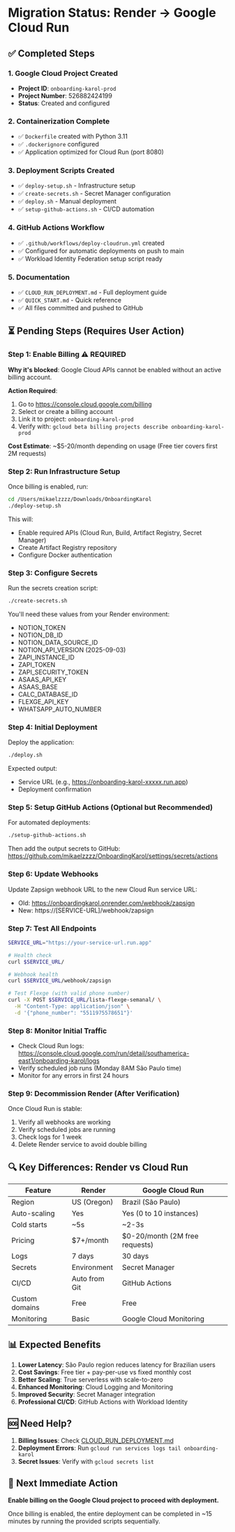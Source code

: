# Migration Status: Render → Google Cloud Run

## ✅ Completed Steps

### 1. Google Cloud Project Created
- **Project ID**: `onboarding-karol-prod`
- **Project Number**: 526882424199
- **Status**: Created and configured

### 2. Containerization Complete
- ✅ `Dockerfile` created with Python 3.11
- ✅ `.dockerignore` configured
- ✅ Application optimized for Cloud Run (port 8080)

### 3. Deployment Scripts Created
- ✅ `deploy-setup.sh` - Infrastructure setup
- ✅ `create-secrets.sh` - Secret Manager configuration
- ✅ `deploy.sh` - Manual deployment
- ✅ `setup-github-actions.sh` - CI/CD automation

### 4. GitHub Actions Workflow
- ✅ `.github/workflows/deploy-cloudrun.yml` created
- ✅ Configured for automatic deployments on push to main
- ✅ Workload Identity Federation setup script ready

### 5. Documentation
- ✅ `CLOUD_RUN_DEPLOYMENT.md` - Full deployment guide
- ✅ `QUICK_START.md` - Quick reference
- ✅ All files committed and pushed to GitHub

## ⏳ Pending Steps (Requires User Action)

### Step 1: Enable Billing ⚠️ REQUIRED
**Why it's blocked**: Google Cloud APIs cannot be enabled without an active billing account.

**Action Required**:
1. Go to https://console.cloud.google.com/billing
2. Select or create a billing account
3. Link it to project: `onboarding-karol-prod`
4. Verify with: `gcloud beta billing projects describe onboarding-karol-prod`

**Cost Estimate**: ~$5-20/month depending on usage (Free tier covers first 2M requests)

### Step 2: Run Infrastructure Setup
Once billing is enabled, run:
```bash
cd /Users/mikaelzzzz/Downloads/OnboardingKarol
./deploy-setup.sh
```

This will:
- Enable required APIs (Cloud Run, Build, Artifact Registry, Secret Manager)
- Create Artifact Registry repository
- Configure Docker authentication

### Step 3: Configure Secrets
Run the secrets creation script:
```bash
./create-secrets.sh
```

You'll need these values from your Render environment:
- NOTION_TOKEN
- NOTION_DB_ID  
- NOTION_DATA_SOURCE_ID
- NOTION_API_VERSION (2025-09-03)
- ZAPI_INSTANCE_ID
- ZAPI_TOKEN
- ZAPI_SECURITY_TOKEN
- ASAAS_API_KEY
- ASAAS_BASE
- CALC_DATABASE_ID
- FLEXGE_API_KEY
- WHATSAPP_AUTO_NUMBER

### Step 4: Initial Deployment
Deploy the application:
```bash
./deploy.sh
```

Expected output:
- Service URL (e.g., https://onboarding-karol-xxxxx.run.app)
- Deployment confirmation

### Step 5: Setup GitHub Actions (Optional but Recommended)
For automated deployments:
```bash
./setup-github-actions.sh
```

Then add the output secrets to GitHub:
https://github.com/mikaelzzzz/OnboardingKarol/settings/secrets/actions

### Step 6: Update Webhooks
Update Zapsign webhook URL to the new Cloud Run service URL:
- Old: https://onboardingkarol.onrender.com/webhook/zapsign
- New: https://[SERVICE-URL]/webhook/zapsign

### Step 7: Test All Endpoints
```bash
SERVICE_URL="https://your-service-url.run.app"

# Health check
curl $SERVICE_URL/

# Webhook health
curl $SERVICE_URL/webhook/zapsign

# Test Flexge (with valid phone number)
curl -X POST $SERVICE_URL/lista-flexge-semanal/ \
  -H "Content-Type: application/json" \
  -d '{"phone_number": "5511975578651"}'
```

### Step 8: Monitor Initial Traffic
- Check Cloud Run logs: https://console.cloud.google.com/run/detail/southamerica-east1/onboarding-karol/logs
- Verify scheduled job runs (Monday 8AM São Paulo time)
- Monitor for any errors in first 24 hours

### Step 9: Decommission Render (After Verification)
Once Cloud Run is stable:
1. Verify all webhooks are working
2. Verify scheduled jobs are running
3. Check logs for 1 week
4. Delete Render service to avoid double billing

## 🔍 Key Differences: Render vs Cloud Run

| Feature | Render | Google Cloud Run |
|---------|--------|------------------|
| Region | US (Oregon) | Brazil (São Paulo) |
| Auto-scaling | Yes | Yes (0 to 10 instances) |
| Cold starts | ~5s | ~2-3s |
| Pricing | $7+/month | $0-20/month (2M free requests) |
| Logs | 7 days | 30 days |
| Secrets | Environment | Secret Manager |
| CI/CD | Auto from Git | GitHub Actions |
| Custom domains | Free | Free |
| Monitoring | Basic | Google Cloud Monitoring |

## 📊 Expected Benefits

1. **Lower Latency**: São Paulo region reduces latency for Brazilian users
2. **Cost Savings**: Free tier + pay-per-use vs fixed monthly cost
3. **Better Scaling**: True serverless with scale-to-zero
4. **Enhanced Monitoring**: Cloud Logging and Monitoring
5. **Improved Security**: Secret Manager integration
6. **Professional CI/CD**: GitHub Actions with Workload Identity

## 🆘 Need Help?

1. **Billing Issues**: Check [CLOUD_RUN_DEPLOYMENT.md](./CLOUD_RUN_DEPLOYMENT.md#troubleshooting)
2. **Deployment Errors**: Run `gcloud run services logs tail onboarding-karol`
3. **Secret Issues**: Verify with `gcloud secrets list`

## 📝 Next Immediate Action

**Enable billing on the Google Cloud project to proceed with deployment.**

Once billing is enabled, the entire deployment can be completed in ~15 minutes by running the provided scripts sequentially.

